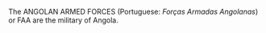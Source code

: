 The ANGOLAN ARMED FORCES (Portuguese: _Forças Armadas Angolanas_) or FAA are the military of Angola.
